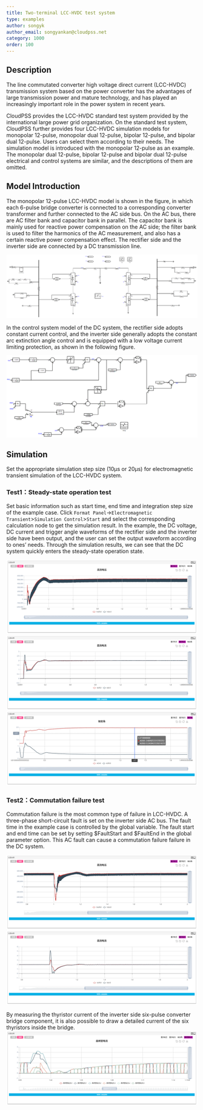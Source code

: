 ```yaml
---
title: Two-terminal LCC-HVDC test system
type: examples
author: songyk
author_email: songyankan@cloudpss.net
category: 1000
order: 100
---
```


## Description
The line commutated converter high voltage direct current (LCC-HVDC) transmission system based on the power converter has the advantages of large transmission power and mature technology, and has played an increasingly important role in the power system in recent years.

CloudPSS provides the LCC-HVDC standard test system provided by the international large power grid organization. On the standard test system, CloudPSS further provides four LCC-HVDC simulation models for monopolar 12-pulse, monopolar dual 12-pulse, bipolar 12-pulse, and bipolar dual 12-pulse. Users can select them according to their needs. The simulation model is introduced with the monopolar 12-pulse as an example. The monopolar dual 12-pulse, bipolar 12-pulse and bipolar dual 12-pulse electrical and control systems are similar, and the descriptions of them are omitted.

## Model Introduction

The monopolar 12-pulse LCC-HVDC model is shown in the figure, in which each 6-pulse bridge converter is connected to a corresponding converter transformer and further connected to the AC side bus. On the AC bus, there are AC filter bank and capacitor bank in parallel. The capacitor bank is mainly used for reactive power compensation on the AC side; the filter bank is used to filter the harmonics of the AC measurement, and also has a certain reactive power compensation effect. The rectifier side and the inverter side are connected by a DC transmission line.

![电气系统](LCC/LCC_monopole12p.png)

In the control system model of the DC system, the rectifier side adopts constant current control, and the inverter side generally adopts the constant arc extinction angle control and is equipped with a low voltage current limiting protection, as shown in the following figure.

![控制系统](LCC/LCC_monopole12p_ctrl.png)

## Simulation

Set the appropriate simulation step size (10μs or 20μs) for electromagnetic transient simulation of the LCC-HVDC system.

### Test1：Steady-state operation test

Set basic information such as start time, end time and integration step size of the example case. Click `Format Panel`->`Electromagnetic Transient`>`Simulation Control`>`Start` and select the corresponding calculation node to get the simulation result. In the example, the DC voltage, DC current and trigger angle waveforms of the rectifier side and the inverter side have been output, and the user can set the output waveform according to ones’ needs. Through the simulation results, we can see that the DC system quickly enters the steady-state operation state.

![稳态计算结果-直流电压](LCC/steadystate_udc.png)
![稳态计算结果-直流电流](LCC/steadystate_idc.png)
![稳态计算结果-触发角（弧度）](LCC/steadystate_alpha.png)

### Test2：Commutation failure test

Commutation failure is the most common type of failure in LCC-HVDC. A three-phase short-circuit fault is set on the inverter side AC bus. The fault time in the example case is controlled by the global variable. The fault start and end time can be set by setting $FaultStart and $FaultEnd in the global parameter option. This AC fault can cause a commutation failure failure in the DC system.

![暂态计算结果-直流电压](LCC/fault_udc.png)
![暂态计算结果-直流电流](LCC/fault_idc.png)

By measuring the thyristor current of the inverter side six-pulse converter bridge component, it is also possible to draw a detailed current of the six thyristors inside the bridge.
![暂态计算结果-晶闸管电流](LCC/fault_it.png)